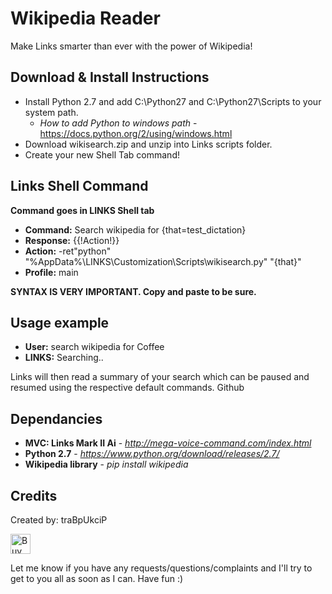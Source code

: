 Wikipedia Reader
================
Make Links smarter than ever with the power of Wikipedia!

Download & Install Instructions
-------------------------------
 - Install Python 2.7 and add C:\Python27 and C:\Python27\Scripts to your system path.
   - *How to add Python to windows path* - https://docs.python.org/2/using/windows.html 
 - Download wikisearch.zip and unzip into Links scripts folder.
 - Create your new Shell Tab command!

Links Shell Command
--------------
 **Command goes in LINKS Shell tab**
 - **Command:** Search wikipedia for {that=test_dictation}
 - **Response:** {{!Action!}}
 - **Action:** -ret"python" "%AppData%\LINKS\Customization\Scripts\wikisearch.py" "{that}"
 - **Profile:** main

**SYNTAX IS VERY IMPORTANT. Copy and paste to be sure.**

Usage example
-------------
 - **User:** search wikipedia for Coffee
 - **LINKS:** Searching..

Links will then read a summary of your search which can be paused and resumed using the respective default commands.
Github

Dependancies
------------
 - **MVC: Links Mark II Ai** - *http://mega-voice-command.com/index.html*
 - **Python 2.7** - *https://www.python.org/download/releases/2.7/*
 - **Wikipedia library** - *pip install wikipedia*

Credits
-------
Created by: traBpUkciP

<a href='https://ko-fi.com/A5034CT' target='_blank'><img height='32' style='border:0px;height:32px;' src='https://az743702.vo.msecnd.net/cdn/kofi2.png?v=a' border='0' alt='Buy Me a Coffee at ko-fi.com' /></a> 

Let me know if you have any requests/questions/complaints and I'll try to get to you all as soon as I can. Have fun :) 
